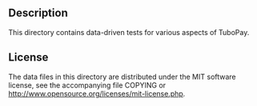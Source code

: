 Description
------------

This directory contains data-driven tests for various aspects of TuboPay.

License
--------

The data files in this directory are distributed under the MIT software
license, see the accompanying file COPYING or
http://www.opensource.org/licenses/mit-license.php.

